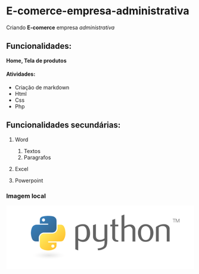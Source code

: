 # E-comerce-empresa-administrativa

Criando **E-comerce** empresa *administrativa*

## Funcionalidades:

**Home, Tela de produtos**

#### Atividades:

* Criação de markdown
* Html
* Css
* Php

## Funcionalidades secundárias:

1. Word
    1. Textos
    2. Paragrafos

2. Excel
3. Powerpoint

### Imagem local

![logo python](img/python-logo-master-v3-TM.png)


